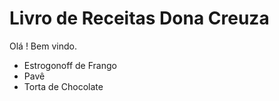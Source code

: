 # Livro de Receitas Dona Creuza 







Olá ! Bem vindo.



- Estrogonoff de Frango
- Pavê
- Torta de Chocolate